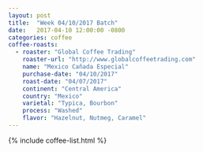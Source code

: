 ```yaml
---
layout: post
title:  "Week 04/10/2017 Batch"
date:   2017-04-10 12:00:00 -0800
categories: coffee
coffee-roasts:
  - roaster: "Global Coffee Trading"
    roaster-url: "http://www.globalcoffeetrading.com"
    name: "Mexico Cañada Especial"
    purchase-date: "04/10/2017"
    roast-date: "04/07/2017"
    continent: "Central America"
    country: "Mexico"
    varietal: "Typica, Bourbon"
    process: "Washed"
    flavor: "Hazelnut, Nutmeg, Caramel"
---
```


{% include coffee-list.html %}
